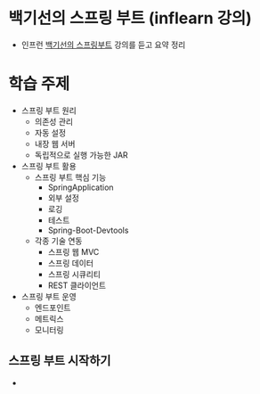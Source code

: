 # 백기선의 스프링 부트 (inflearn 강의)
- 인프런 [백기선의 스프링부트]() 강의를 듣고 요약 정리

# 학습 주제
- 스프링 부트 원리
    - 의존성 관리
    - 자동 설정
    - 내장 웹 서버
    - 독립적으로 실행 가능한 JAR
- 스프링 부트 활용
    - 스프링 부트 핵심 기능
        - SpringApplication
        - 외부 설정
        - 로깅
        - 테스트
        - Spring-Boot-Devtools
    - 각종 기술 연동
        - 스프링 웹 MVC
        - 스프링 데이터
        - 스프링 시큐리티
        - REST 클라이언트
- 스프링 부트 운영
    - 엔드포인트
    - 메트릭스
    - 모니터링

## 스프링 부트 시작하기
- 